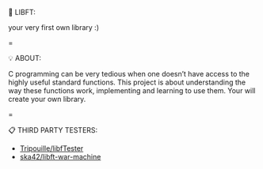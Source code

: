   📝 LIBFT:

your very first own library :)

=

  💡 ABOUT:

C programming can be very tedious when one doesn’t have access to the highly useful
standard functions. This project is about understanding the way these functions work,
implementing and learning to use them. Your will create your own library.

=

  📋 THIRD PARTY TESTERS:

* [Tripouille/libfTester](https://github.com/Tripouille/libftTester)
* [ska42/libft-war-machine](https://github.com/ska42/libft-war-machine)
